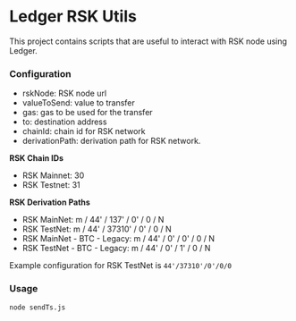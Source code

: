 # Ledger RSK Utils

This project contains scripts that are useful to interact with RSK node using Ledger.

### Configuration

- rskNode: RSK node url
- valueToSend: value to transfer
- gas: gas to be used for the transfer
- to: destination address
- chainId: chain id for RSK network
- derivationPath: derivation path for RSK network.

**RSK Chain IDs**
- RSK Mainnet: 30
- RSK Testnet: 31

**RSK Derivation Paths**
- RSK MainNet: m / 44' / 137' / 0' / 0 / N
- RSK TestNet: m / 44' / 37310' / 0' / 0 / N
- RSK MainNet - BTC - Legacy: m / 44' / 0' / 0' / 0 / N
- RSK TestNet - BTC - Legacy: m / 44' / 0' / 1' / 0 / N

Example configuration for RSK TestNet is `44'/37310'/0'/0/0`

### Usage
`node sendTs.js`